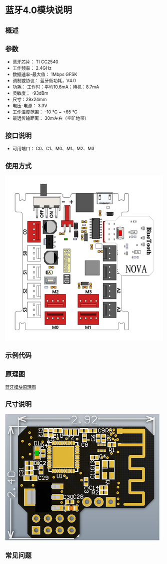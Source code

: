 # 蓝牙4.0模块说明

## 概述

## 参数
- 蓝牙芯片： TI CC2540
- 工作频率： 2.4GHz
- 数据速率-最大值： 1Mbps GFSK
- 调制或协议： 蓝牙低功耗，V4.0
- 功耗： 工作时：平均10.6mA；待机：8.7mA
- 灵敏度： -93dBm
- 尺寸：29x24mm
- 电压-电源： 3.3V
- 工作温度范围： -10 ℃ ~ +65 ℃
- 最远传输距离： 30m左右（空旷地带）

## 接口说明
- 可用端口： C0、C1、M0、M1、M2、M3

## 使用方式
![](./images/45.png)

## 示例代码

## 原理图
[蓝牙模块原理图](https://github.com/Haohaodada-official/haohaodada-docs/blob/master/%E5%8E%9F%E7%90%86%E5%9B%BE/%E8%93%9D%E7%89%99%E6%A8%A1%E5%9D%97.pdf)

## 尺寸说明
![](./images/114.png)

## 常见问题
